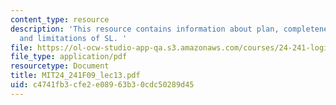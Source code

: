 ```yaml
---
content_type: resource
description: 'This resource contains information about plan, completeness, compactness
  and limitations of SL. '
file: https://ol-ocw-studio-app-qa.s3.amazonaws.com/courses/24-241-logic-i-fall-2009/c4741fb3cfe2e08963b30cdc50289d45_MIT24_241F09_lec13.pdf
file_type: application/pdf
resourcetype: Document
title: MIT24_241F09_lec13.pdf
uid: c4741fb3-cfe2-e089-63b3-0cdc50289d45
---
```

